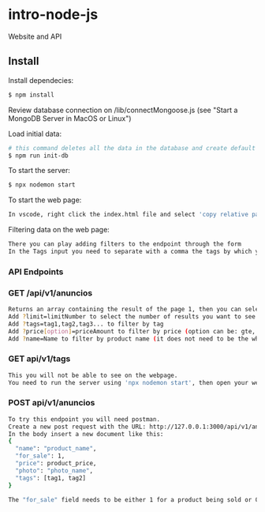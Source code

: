 # intro-node-js

Website and API 

## Install

Install dependecies:
```sh
$ npm install
```
Review database connection on /lib/connectMongoose.js (see "Start a MongoDB Server in MacOS or Linux")

Load initial data:

```sh
# this command deletes all the data in the database and create default data
$ npm run init-db
```

To start the server:

```sh
$ npx nodemon start
```

To start the web page: 
```sh
In vscode, right click the index.html file and select 'copy relative path' and paste it in your browser
```

Filtering data on the web page:
```sh
There you can play adding filters to the endpoint through the form
In the Tags input you need to separate with a comma the tags by which you want to filter the results.
```
### API Endpoints

### GET /api/v1/anuncios
```sh
Returns an array containing the result of the page 1, then you can select the page adding ?page=pageNumber in the endpoint
Add ?limit=limitNumber to select the number of results you want to see
Add ?tags=tag1,tag2,tag3... to filter by tag
Add ?price[option]=priceAmount to filter by price (option can be: gte, gt, lte, lt)
Add ?name=Name to filter by product name (it does not need to be the whole name
```

### GET api/v1/tags
```sh
This you will not be able to see on the webpage.
You need to run the server using 'npx nodemon start', then open your web browser on the following URL: http://127.0.0.1:3000/api/v1/anuncios/tags
```
### POST api/v1/anuncios
```sh
To try this endpoint you will need postman.
Create a new post request with the URL: http://127.0.0.1:3000/api/v1/anuncios
In the body insert a new document like this:
{
  "name": "product_name",
  "for_sale": 1, 
  "price": product_price,
  "photo": "photo_name",
  "tags": [tag1, tag2]
}

The "for_sale" field needs to be either 1 for a product being sold or 0 for a product being bought
```

